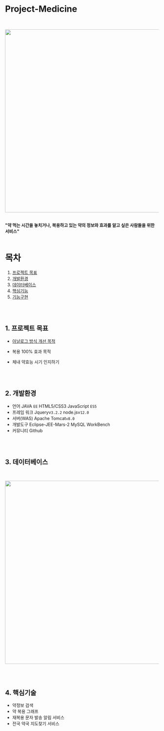 # Project-Medicine
<br>
<p align="center"> <img src="https://user-images.githubusercontent.com/68524500/100968395-9bb8f380-3574-11eb-97e9-d32ba2bea425.jpg" width="600px"></p>
<br>
<b>"약 먹는 시간을 놓치거나, 복용하고 있는 약의 정보와 효과를 알고 싶은 사람들을 위한 서비스"</b>
<br><br>

# 목차
1. [프로젝트 목표](#프로젝트-목표)
2. [개발환경](#개발환경)
3. [데이터베이스](#데이터베이스)
4. [핵심기능](#핵심기능)
5. [기능구현](#기능구현)

<br><br>

## 1. 프로젝트 목표

<a name="프로젝트-목표--아날로그-방식-개선-목적"></a>
* [아날로그 방식 개선 목적](#프로젝트-목표--아날로그-방식-개선-목적)


* 복용 100% 효과 목적


* 체내 약효능 시기 인지하기

<br><br>

## 2. 개발환경

* 언어 JAVA  `EE`  HTML5/CSS3  JavaScript `ES5`
* 프레임 워크  Jqueryv`3.2.2`  node.jsv`12.0`
* 서버(WAS)  Apache Tomcat`v8.0`
* 개발도구  Eclipse-JEE-Mars-2  MySQL WorkBench
* 커뮤니티  Github

<br><br>

## 3. 데이터베이스
<br>
<p align="center"> <img src="https://user-images.githubusercontent.com/68524500/100970654-affeef80-3578-11eb-87ac-e3b478290c47.jpg" width="600px"></p>
<br><br>

## 4. 핵심기술

* 약정보 검색
* 약 복용 그래프
* 재복용 문자 발송 알림 서비스
* 전국 약국 지도찾기 서비스









